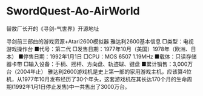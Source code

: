 # SwordQuest-Ao-AirWorld
替敖厂长开的《寻剑-气世界》开源地址

寻剑前三部曲的游戏资源+Atari2600模拟器
雅达利2600基本信息
□类型：电视游戏操作台
■代号：第二代
□发售日期：1977年10月（美国）1978年（欧洲、日本）
■停售日期：1992年1月1日
□CPU：MOS 6507 1.19MHz
■载体：只读存储器卡带
□输入设备：手柄、摇杆、方向盘、轨迹球、键盘
■累计销售：3,000万台（2004年止）
雅达利2600游戏机是史上第一部的家用游戏主机，应该算4位机，从1977年10月发布经历了30个年头，这套游戏机在其长达170个月的生命周期(1992年1月1日停止发售)中一共售出了3000万台。
